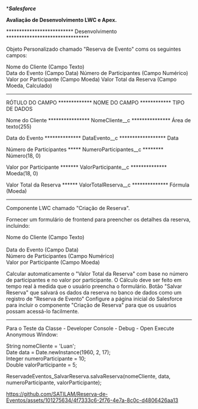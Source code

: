 ********************************************************Salesforce*******************************************************

****************************************Avaliação de Desenvolvimento LWC e Apex.****************************************

************************** Desenvolvimento ********************************

Objeto Personalizado chamado "Reserva de Evento" coms os seguintes campos:

Nome do Cliente (Campo Texto)                                  
Data do Evento (Campo Data)
Número de Participantes (Campo Numérico)
Valor por Participante (Campo Moeda)
Valor Total da Reserva (Campo Moeda, Calculado)

******************************************************************************************************

RÓTULO DO CAMPO ************* NOME DO CAMPO ************ TIPO DE DADOS

Nome do Cliente **************** NomeCliente__c *************** Área de texto(255)

Data do Evento ************** DataEvento__c	****************** Data

Número de Participantes ***** NumeroParticipantes__c ******** Número(18, 0)

Valor por Participante ******* ValorParticipante__c ************** Moeda(18, 0)

Valor Total da Reserva ****** ValorTotalReserva__c ************** Fórmula (Moeda)

*****************************************************************************************************

Componente LWC chamado "Criação de Reserva".

Fornecer um formulário de frontend para preencher os detalhes da reserva, incluindo:

Nome do Cliente (Campo Texto) <br>                                
Data do Evento (Campo Data) <br> 
Número de Participantes (Campo Numérico) <br> 
Valor por Participante (Campo Moeda) <br> 

Calcular automaticamente o "Valor Total da Reserva" com base no número de participantes e no valor por participante.
O Cálculo deve ser feito em tempo real à medida que o usuário preencha o formulário.
Botão "Salvar Reserva" que salvará os dados da reserva no banco de dados como um registro de "Reserva de Evento"
Configure a página inicial do Salesforce para incluir o componente "Criação de Reserva" para que os usuários possam acessá-lo facilmente.

**********************************************************************************************************************************************

Para o Teste da Classe - Developer Console - Debug - Open Execute Anonymous Window:

String nomeCliente = 'Luan'; <br>
Date data = Date.newInstance(1960, 2, 17); <br>
Integer numeroParticipante = 10; <br>
Double valorParticipante = 5; <br>


ReservadeEventos_SalvarReserva.salvaReserva(nomeCliente, data, numeroParticipante, valorParticipante);







https://github.com/SATILAM/Reserva-de-Eventos/assets/101275634/4f7333c6-2f76-4e7a-8c0c-d4806426aa13




